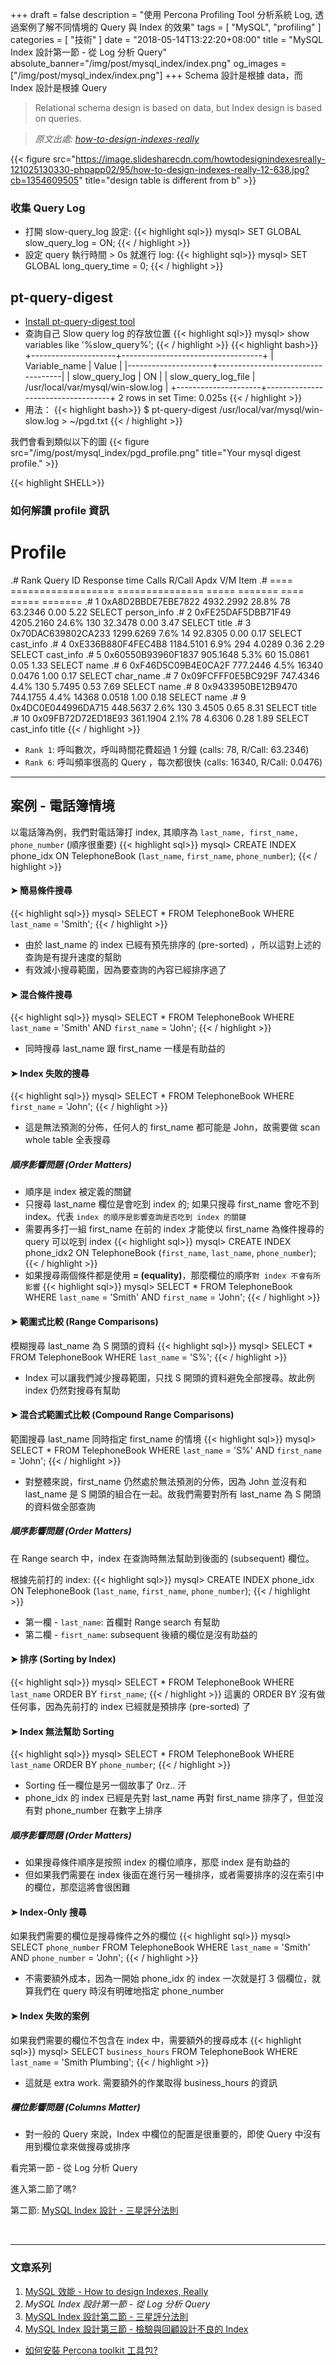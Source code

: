 +++
draft = false
description = "使用 Percona Profiling Tool 分析系統 Log, 透過案例了解不同情境的 Query 與 Index 的效果"
tags = [ "MySQL", "profiling" ]
categories = [ "技術" ]
date = "2018-05-14T13:22:20+08:00"
title = "MySQL Index 設計第一節 - 從 Log 分析 Query"
absolute_banner="/img/post/mysql_index/index.png"
og_images = ["/img/post/mysql_index/index.png"]
+++
Schema 設計是根據 data，而 Index 設計是根據 Query
<!--more-->

> Relational schema design is based on data, but Index design is based on queries.

> _原文出處: [how-to-design-indexes-really](https://www.slideshare.net/billkarwin/how-to-design-indexes-really)_

{{< figure src="https://image.slidesharecdn.com/howtodesignindexesreally-121025130330-phpapp02/95/how-to-design-indexes-really-12-638.jpg?cb=1354609505" title="design table is different from b" >}}

### 收集 Query Log
- 打開 slow-query_log 設定:
{{< highlight sql>}}
mysql> SET GLOBAL slow_query_log = ON;
{{< / highlight >}}
- 設定 query 執行時間 > 0s 就進行 log:
{{< highlight sql>}}
mysql> SET GLOBAL long_query_time = 0;
{{< / highlight >}}

## pt-query-digest
- [Install pt-query-digest tool](/install_percona_toolkit)
- 查詢自己 Slow query log 的存放位置
{{< highlight sql>}}
mysql> show variables like '%slow_query%';
{{< / highlight >}}
{{< highlight bash>}}
+---------------------+-----------------------------------+
| Variable_name       | Value                             |
|---------------------+-----------------------------------|
| slow_query_log      | ON                                |
| slow_query_log_file | /usr/local/var/mysql/win-slow.log |
+---------------------+-----------------------------------+
2 rows in set
Time: 0.025s
{{< / highlight >}}
- 用法：
{{< highlight bash>}}
$ pt-query-digest /usr/local/var/mysql/win-slow.log > ~/pgd.txt
{{< / highlight >}}

我們會看到類似以下的圖
{{< figure src="/img/post/mysql_index/pgd_profile.png" title="Your mysql digest profile." >}}

{{< highlight SHELL>}}
### 如何解讀 profile 資訊
# Profile
.# Rank Query ID           Response time   Calls R/Call  Apdx V/M   Item
.# ==== ================== =============== ===== ======= ==== ===== =======
.#    1 0xA8D2BBDE7EBE7822 4932.2992 28.8%    78 63.2346 0.00 5.22 SELECT person_info
.#    2 0xFE25DAF5DBB71F49 4205.2160 24.6%   130 32.3478 0.00 3.47 SELECT title
.#    3 0x70DAC639802CA233 1299.6269  7.6%    14 92.8305 0.00 0.17 SELECT cast_info
.#    4 0xE336B880F4FEC4B8 1184.5101  6.9%   294  4.0289 0.36 2.29 SELECT cast_info
.#    5 0x60550B93960F1837  905.1648  5.3%    60 15.0861 0.05 1.33 SELECT name
.#    6 0xF46D5C09B4E0CA2F  777.2446  4.5% 16340  0.0476 1.00 0.17 SELECT char_name
.#    7 0x09FCFFF0E5BC929F  747.4346  4.4%   130  5.7495 0.53 7.69 SELECT name
.#    8 0x9433950BE12B9470  744.1755  4.4% 14368  0.0518 1.00 0.18 SELECT name
.#    9 0x4DC0E044996DA715  448.5637  2.6%   130  3.4505 0.65 8.31 SELECT title
.#   10 0x09FB72D72ED18E93  361.1904  2.1%    78  4.6306 0.28 1.89 SELECT cast_info title
{{< / highlight >}}

- `Rank 1`: 呼叫數次，呼叫時間花費超過 1 分鐘 (calls: 78,  R/Call: 63.2346)
- `Rank 6`: 呼叫頻率很高的 Query ，每次都很快 (calls: 16340, R/Call: 0.0476)

----

## 案例 - 電話簿情境
以電話簿為例，我們對電話簿打 index, 其順序為 `last_name, first_name, phone_number` (順序很重要)
{{< highlight sql>}}
mysql> CREATE INDEX phone_idx ON TelephoneBook (`last_name`, `first_name`, `phone_number`);
{{< / highlight >}}

#### ➤ 簡易條件搜尋
{{< highlight sql>}}
mysql> SELECT * FROM TelephoneBook WHERE `last_name` = 'Smith';
{{< / highlight >}}

- 由於 last_name 的 index 已經有預先排序的 (pre-sorted) ，所以這對上述的查詢是有提升速度的幫助
- 有效減小搜尋範圍，因為要查詢的內容已經排序過了


#### ➤ 混合條件搜尋
{{< highlight sql>}}
mysql> SELECT * FROM TelephoneBook WHERE `last_name` = 'Smith' AND `first_name` = 'John';
{{< / highlight >}}

- 同時搜尋 last_name 跟 first_name 一樣是有助益的

#### ➤ Index 失敗的搜尋
{{< highlight sql>}}
mysql> SELECT * FROM TelephoneBook WHERE `first_name` = 'John';
{{< / highlight >}}

- 這是無法預測的分佈，任何人的 first_name 都可能是 John，故需要做 scan whole table 全表搜尋

##### <i class="text-warning">順序影響問題 (Order Matters)</i>
- 順序是 index 被定義的關鍵
- 只搜尋 last_name 欄位是會吃到 index 的; 如果只搜尋 first_name 會吃不到 index。代表 `index 的順序是影響查詢是否吃到 index 的關鍵`
- 需要再多打一組 first_name 在前的 index 才能使以 first_name 為條件搜尋的 query 可以吃到 index
{{< highlight sql>}}
mysql> CREATE INDEX phone_idx2 ON TelephoneBook (`first_name`, `last_name`, `phone_number`);
{{< / highlight >}}
- 如果搜尋兩個條件都是使用 __= (equality)__，那麼欄位的順序`對 index 不會有所影響`
{{< highlight sql>}}
mysql> SELECT * FROM TelephoneBook WHERE `last_name` = 'Smith' AND `first_name` = 'John';
{{< / highlight >}}


#### ➤ 範圍式比較 (Range Comparisons)
模糊搜尋 last_name 為 S 開頭的資料
{{< highlight sql>}}
mysql> SELECT * FROM TelephoneBook WHERE `last_name` = 'S%';
{{< / highlight >}}

- Index 可以讓我們減少搜尋範圍，只找 S 開頭的資料避免全部搜尋。故此例 index 仍然對搜尋有幫助

#### ➤ 混合式範圍式比較 (Compound Range Comparisons)
範圍搜尋 last_name 同時指定 first_name 的情境
{{< highlight sql>}}
mysql> SELECT * FROM TelephoneBook WHERE `last_name` = 'S%' AND `first_name` = 'John';
{{< / highlight >}}

- 對整體來說，first_name 仍然處於無法預測的分佈，因為 John 並沒有和 last_name 是 S 開頭的組合在一起。故我們需要對所有
last_name 為 S 開頭的資料做全部查詢

##### <i class="text-warning">順序影響問題 (Order Matters)</i>
在 Range search 中，index 在查詢時無法幫助到後面的 (subsequent) 欄位。

根據先前打的 index:
{{< highlight sql>}}
mysql> CREATE INDEX phone_idx ON TelephoneBook (`last_name`, `first_name`, `phone_number`);
{{< / highlight >}}

- 第一欄 - `last_name`: 首欄對 Range search 有幫助
- 第二欄 - `fisrt_name`: subsequent 後續的欄位是沒有助益的

#### ➤ 排序 (Sorting by Index)
{{< highlight sql>}}
mysql> SELECT * FROM TelephoneBook WHERE `last_name` ORDER BY `first_name`;
{{< / highlight >}}
這裏的 ORDER BY 沒有做任何事，因為先前打的 index 已經就是預排序 (pre-sorted) 了

#### ➤ Index 無法幫助 Sorting
{{< highlight sql>}}
mysql> SELECT * FROM TelephoneBook WHERE `last_name` ORDER BY `phone_number`;
{{< / highlight >}}

- Sorting 任一欄位是另一個故事了 0rz.. 汗
- phone_idx 的 index 已經是先對 last_name 再對 first_name 排序了，但並沒有對 phone_number 在數字上排序

##### <i class="text-warning">順序影響問題 (Order Matters)</i>
- 如果搜尋條件順序是按照 index 的欄位順序，那麼 index 是有助益的
- 但如果我們需要在 index 後面在進行另一種排序，或者需要排序的沒在索引中的欄位，那麼這將會很困難

#### ➤ Index-Only 搜尋
如果我們需要的欄位是搜尋條件之外的欄位
{{< highlight sql>}}
mysql> SELECT `phone_number` FROM TelephoneBook WHERE `last_name` = 'Smith' AND `phone_number` = 'John';
{{< / highlight >}}

- 不需要額外成本，因為一開始 phone_idx 的 index 一次就是打 3 個欄位，就算我們在 query 時沒有明確地指定 phone_number

#### ➤ Index 失敗的案例
如果我們需要的欄位不包含在 index 中，需要額外的搜尋成本
{{< highlight sql>}}
mysql> SELECT `business_hours` FROM TelephoneBook WHERE `last_name` = 'Smith Plumbing';
{{< / highlight >}}

- 這就是 extra work. 需要額外的作業取得 business_hours 的資訊

##### <i class="text-warning">欄位影響問題 (Columns Matter)</i>
- 對一般的 Query 來說，Index 中欄位的配置是很重要的，即使 Query 中沒有用到欄位拿來做搜尋或排序


看完第一節 - 從 Log 分析 Query

進入第二節了嗎?

第二節: [MySQL Index 設計 - 三星評分法則](/mysql_index_3star_system/)

<br>

----

### <span class="text-success">__文章系列__</span>

1. [MySQL 效能 - How to design Indexes, Really](/mysql_performance/)
2. <span class="text-info">_MySQL Index 設計第一節 - 從 Log 分析 Query_</span>
3. [MySQL Index 設計第二節 - 三星評分法則](/mysql_index_3star_system/)
4. [MySQL Index 設計第三節 - 檢驗與回顧設計不良的 Index](/mysql_index_review/)

- [如何安裝 Percona toolkit 工具包?](/install_percona_toolkit/)
